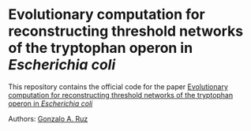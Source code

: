 # Evolutionary computation for reconstructing threshold networks of the tryptophan operon in *Escherichia coli*

This repository contains the official code for the paper [Evolutionary computation for reconstructing threshold networks of the tryptophan operon in *Escherichia coli*]()

Authors: [Gonzalo A. Ruz]()

<!---

## Usage


## Citation
If you find this code or paper useful, please use the following reference:
```
@article{
    
}
```

-->
